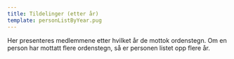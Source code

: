 ```yaml
---
title: Tildelinger (etter år)
template: personListByYear.pug
---
```


Her presenteres medlemmene etter hvilket år de mottok ordenstegn. Om en person har mottatt flere ordenstegn, så er personen listet opp flere år.